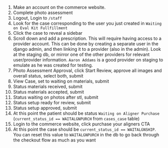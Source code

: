1. Make an account on the commerce website.
2. Complete photo assessment
3. Logout, Login to `/staff`
4. Look for the case corresponding to the user you just created in `Waiting on Eval Kit Fullfillment`
5. Click the case to reveal a sidebar
6. Scroll down and add a prescription. This will require having access to a provider account. This can be done by creating a separate user in the django admin, and then linking it to a provider (also in the admin). Look at the staging db, or mirror one of the other providers for relevant user/provider information. `Aaron Addams` is a good provider on staging to emulate as he was created for testing.
7. Photo Assessment Approval, click Start Review, approve all images and overall status, select both, submit
8. View Case, set to waiting on materials, submit
9. Status materials received, submit
10. Status materials accepted, submit
11. Status waiting on photos after stl, submit
12. Status setup ready for review, submit
13. Status setup approved, submit
14. At this point the patient should be status `Waiting on Aligner Purchase` (`current_status_id == WAITALGNPURCH` from `cases_case` table)
15. Login to the commerce website, click purchase your aligners CTA
16. At this point the case should be `current_status_id == WAITALGNSHIP`. You can reset this value to `WAITALGNPURCH` in the db to go back through the checkout flow as much as you want
